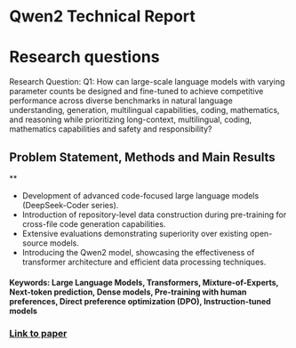 # Qwen2 Technical Report

# Research questions
Research Question: 
Q1: How can large-scale language models with varying parameter counts be designed and fine-tuned to achieve competitive performance across diverse benchmarks in natural language understanding, generation, multilingual capabilities, coding, mathematics, and reasoning while prioritizing long-context, multilingual, coding, mathematics capabilities and safety and responsibility?

## Problem Statement, Methods and Main Results
**
  + Development of advanced code-focused large language models (DeepSeek-Coder series).
  + Introduction of repository-level data construction during pre-training for cross-file code generation capabilities.
  + Extensive evaluations demonstrating superiority over existing open-source models.
  + Introducing the Qwen2 model, showcasing the effectiveness of transformer architecture and efficient data processing techniques.

#### Keywords: Large Language Models, Transformers, Mixture-of-Experts, Next-token prediction, Dense models, Pre-training with human preferences, Direct preference optimization (DPO), Instruction-tuned models


### [Link to paper](https://arxiv.org/abs/2407.10671v4)
        